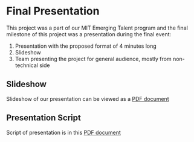 # Final Presentation

This project was a part of our MIT Emerging Talent program and the final milestone of this project was a presentation during the final event:
1. Presentation with the proposed format of 4 minutes long
2. Slideshow 
3. Team presenting the project for general audience, mostly from non-technical side  

 ## Slideshow

Slideshow of our presentation can be viewed as a [PDF document](<Final Presentation - MIT CDSP Group 3.pdf>)

 ## Presentation Script 

Script of presentation is in this [PDF document](<Presentation Script.pdf>)
 
